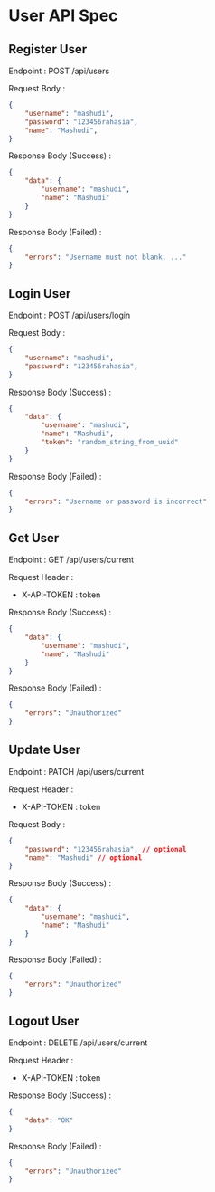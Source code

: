 # User API Spec

## Register User

Endpoint : POST /api/users

Request Body :

```json
{
    "username": "mashudi",
    "password": "123456rahasia",
    "name": "Mashudi",
}

```

Response Body (Success) :

```json
{
    "data": {
        "username": "mashudi",
        "name": "Mashudi"
    }
}
```

Response Body (Failed) :

```json
{
    "errors": "Username must not blank, ..."
}
```

## Login User

Endpoint : POST /api/users/login

Request Body :

```json
{
    "username": "mashudi",
    "password": "123456rahasia",
}
```

Response Body (Success) :

```json
{
    "data": {
        "username": "mashudi",
        "name": "Mashudi",
        "token": "random_string_from_uuid"
    }
}
```

Response Body (Failed) :

```json
{
    "errors": "Username or password is incorrect"
}
```

## Get User

Endpoint : GET /api/users/current

Request Header :

- X-API-TOKEN : token

Response Body (Success) :

```json
{
    "data": {
        "username": "mashudi",
        "name": "Mashudi"
    }
}
```

Response Body (Failed) :

```json
{
    "errors": "Unauthorized"
}
```

## Update User

Endpoint : PATCH /api/users/current

Request Header :

- X-API-TOKEN : token

Request Body :

```json
{
    "password": "123456rahasia", // optional
    "name": "Mashudi" // optional
}
```

Response Body (Success) :

```json
{
    "data": {
        "username": "mashudi",
        "name": "Mashudi"
    }
}
```

Response Body (Failed) :

```json
{
    "errors": "Unauthorized"
}
```

## Logout User

Endpoint : DELETE /api/users/current

Request Header :

- X-API-TOKEN : token

Response Body (Success) :

```json
{
    "data": "OK"
}
```

Response Body (Failed) :

```json
{
    "errors": "Unauthorized"
}
```
